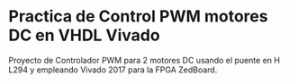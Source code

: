 # Practica de Control PWM motores DC en VHDL Vivado
Proyecto de Controlador PWM  para 2 motores DC usando el puente en H L294 y empleando Vivado 2017 para la FPGA ZedBoard.
